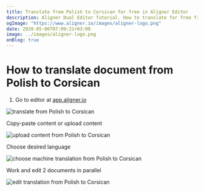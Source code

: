 ```yaml
---
title: Translate from Polish to Corsican for free in Aligner Editor
description: Aligner Dual Editor Tutorial. How to translate for free from Polish to Corsican. Aligner is multilingual document management platform. 
ogImage: "https://www.aligner.io/images/aligner-logo.png"
date: 2020-05-06T07:09:21+03:00
image: ../images/aligner-logo.png
onBlog: true
---
```


# How to translate document from Polish to Corsican

1. Go to editor at [app.aligner.io](https://app.aligner.io "Aligner App web page")

![translate from Polish to Corsican](../aligner-blank-editor.png "translate from Polish to Corsican")

Copy-paste content or upload content

![upload content from Polish to Corsican](../aligner-uploaded-document.png "upload content from Polish to Corsican")

Choose desired language

![choose machine translation from Polish to Corsican](../aligner-language-dropdown.png "choose machine translation from Polish to Corsican")

Work and edit 2 documents in parallel

![edit translation from Polish to Corsican](../aligner-double-sitded-editor.png "edit translation from Polish to Corsican")

